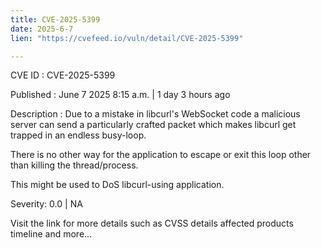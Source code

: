 ```yaml
---
title: CVE-2025-5399
date: 2025-6-7
lien: "https://cvefeed.io/vuln/detail/CVE-2025-5399"

---
```


CVE ID : CVE-2025-5399

Published :  June 7
2025
8:15 a.m. | 1 day
3 hours ago

Description : Due to a mistake in libcurl's WebSocket code
a malicious server can send a
particularly crafted packet which makes libcurl get trapped in an endless
busy-loop.

There is no other way for the application to escape or exit this loop other
than killing the thread/process.

This might be used to DoS libcurl-using application.

Severity: 0.0 | NA

Visit the link for more details
such as CVSS details
affected products
timeline
and more...
